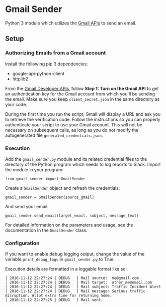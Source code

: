 # Gmail Sender

Python 3 module which utilizes the [Gmail APIs](https://developers.google.com/gmail/api/) to send an email.

## Setup

### Authorizing Emails from a Gmail account

Install the following pip 3 dependencies:
* google-api-python-client
* httplib2

From the [Gmail Developer APIs](https://developers.google.com/gmail/api/quickstart/python), follow **Step 1: Turn on the Gmail API** to get an authentication key for the Gmail account from which you'll be sending the email. Make sure you keep `client_secret.json` in the same directory as your code.

During the first time you run the script, Gmail will display a URL and ask you to retrieve the verification code. Follow the instructions so you can properly authenticate your script to use your Gmail account. This will not be necessary on subsequent calls, as long as you do not modify the autogenerated file `generated_credentials.json`.

### Execution

Add the `gmail_sender.py` module and its related credential files to the directory of the Python program which needs to log reports to Slack. Import the module in your program:
```
from gmail_sender import GmailSender
```

Create a `GmailSender` object and refresh the credentials:
```
gmail_sender = GmailSender(source_gmail)
```

And send your email:
```
gmail_sender.send_email(target_email, subject, message_text)
```

For detailed information on the parameters and usage, see the documentation in the `GmailSender` class.

### Configuration

If you want to enable debug logging output, change the value of the variable `print_debug_logs` in `gmail_sender.py` to True.

Execution details are formatted in a loggable format like so:
```
[ 2016-11-12 22:27:24 | DEBUG   ] Mail source:  me@gmail.com
[ 2016-11-12 22:27:24 | DEBUG   ] Mail target:  other_me@email.com
[ 2016-11-12 22:27:24 | DEBUG   ] Mail subject: Traffic Incident Alert
[ 2016-11-12 22:27:24 | DEBUG   ] Mail message: Serious traffic disruption. Allot extra time for returning home.
[ 2016-11-12 22:27:25 | DEBUG   ] Mail sent.
```
